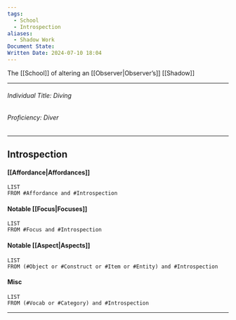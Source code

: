 ```yaml
---
tags:
  - School
  - Introspection
aliases:
  - Shadow Work
Document State: 
Written Date: 2024-07-10 18:04
---
```

The [[School]] of altering an [[Observer|Observer’s]] [[Shadow]]
- - -
###### Individual Title: Diving
###### Proficiency: Diver
- - -
## Introspection
#### [[Affordance|Affordances]]
```dataview 
LIST 
FROM #Affordance and #Introspection
```
#### Notable [[Focus|Focuses]]
```dataview 
LIST 
FROM #Focus and #Introspection
```
#### Notable [[Aspect|Aspects]]
```dataview 
LIST 
FROM (#Object or #Construct or #Item or #Entity) and #Introspection
```
#### Misc
```dataview 
LIST 
FROM (#Vocab or #Category) and #Introspection
```
 - - -